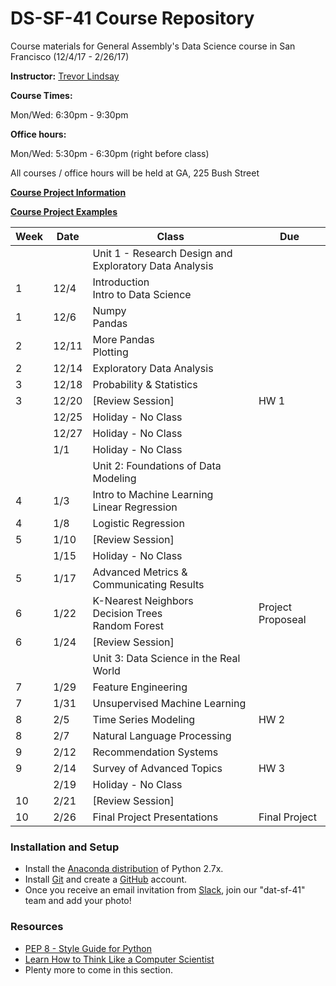 # DS-SF-41 Course Repository
Course materials for General Assembly's Data Science course in San Francisco (12/4/17 - 2/26/17)

**Instructor:** [Trevor Lindsay](https://generalassemb.ly/instructors/trevor-lindsay/15376)

**Course Times:**

Mon/Wed: 6:30pm - 9:30pm

**Office hours:** 

Mon/Wed: 5:30pm - 6:30pm (right before class)

All courses / office hours will be held at GA, 225 Bush Street

**[Course Project Information](project.md)**

**[Course Project Examples](project-examples.md)**

Week | Date | Class | Due
---  | ---  | ---   | ---
     |      | Unit 1 - Research Design and Exploratory Data Analysis |
1    | 12/4 | Introduction <br/> Intro to Data Science |
1    | 12/6 | Numpy <br> Pandas |
2    | 12/11 | More Pandas <br> Plotting |
2    | 12/14 | Exploratory Data Analysis |
3    | 12/18 | Probability & Statistics |
3    | 12/20 | [Review Session] | HW 1
     | 12/25 | Holiday - No Class |
     | 12/27 | Holiday - No Class |
     | 1/1   | Holiday - No Class |
     |       | Unit 2: Foundations of Data Modeling |
4    | 1/3   | Intro to Machine Learning <br> Linear Regression |
4    | 1/8   | Logistic Regression |
5    | 1/10  | [Review Session] |
     | 1/15  | Holiday - No Class |
5    | 1/17  | Advanced Metrics & Communicating Results |
6    | 1/22  | K-Nearest Neighbors <br> Decision Trees <br> Random Forest | Project Proposeal
6    | 1/24  | [Review Session] |
     |       | Unit 3: Data Science in the Real World |
7    | 1/29  | Feature Engineering |
7    | 1/31  | Unsupervised Machine Learning |
8    | 2/5   | Time Series Modeling | HW 2
8    | 2/7   | Natural Language Processing |
9    | 2/12  | Recommendation Systems |
9    | 2/14  | Survey of Advanced Topics | HW 3
     | 2/19  | Holiday - No Class |
10   | 2/21  | [Review Session] |
10   | 2/26  | Final Project Presentations | Final Project

### Installation and Setup
* Install the [Anaconda distribution](http://continuum.io/downloads) of Python 2.7x.
* Install [Git](http://git-scm.com/book/en/v2/Getting-Started-Installing-Git) and create a [GitHub](https://github.com/) account.
* Once you receive an email invitation from [Slack](https://slack.com/), join our "dat-sf-41" team and add your photo!

### Resources
* [PEP 8 - Style Guide for Python](http://www.python.org/dev/peps/pep-0008)
* [Learn How to Think Like a Computer Scientist](http://interactivepython.org/runestone/static/thinkcspy/toc.html#t-o-c)
* Plenty more to come in this section.
